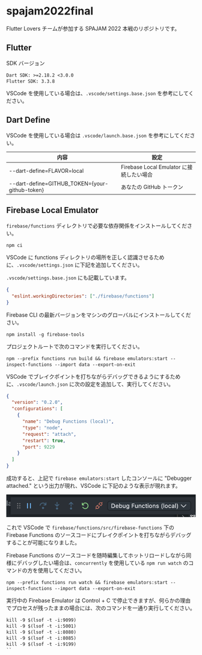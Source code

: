 # spajam2022final

Flutter Lovers チームが参加する SPAJAM 2022 本戦のリポジトリです。

## Flutter

SDK バージョン

```plain
Dart SDK: >=2.18.2 <3.0.0
Flutter SDK: 3.3.8
```

VSCode を使用している場合は、`.vscode/settings.base.json` を参考にしてください。

## Dart Define

VSCode を使用している場合は `.vscode/launch.base.json` を参考にしてください。

|  内容  |  設定  |
| ---- | ---- |
|  --dart-define=FLAVOR=local  |  Firebase Local Emulator に接続したい場合  |
|  --dart-define=GITHUB_TOKEN={your-github-token}  |  あなたの GitHub トークン  |

## Firebase Local Emulator

`firebase/functions` ディレクトリで必要な依存関係をインストールしてください。

```shell
npm ci
```

VSCode に functions ディレクトリの場所を正しく認識させるために、`.vscode/settings.json` に下記を追加してください。

`.vscode/settings.base.json` にも記載しています。

```json:.vscode/settings.json
{
  "eslint.workingDirectories": ["./firebase/functions"]
}
```

Firebase CLI の最新バージョンをマシンのグローバルにインストールしてください。

```shell
npm install -g firebase-tools
```

プロジェクトルートで次のコマンドを実行してください。

```shell
npm --prefix functions run build && firebase emulators:start --inspect-functions --import data --export-on-exit
```

VSCode でブレイクポイントを打ちながらデバッグできるようにするために、`.vscode/launch.json` に次の設定を追加して、実行してください。

```json:.vscode/launch.json
{
  "version": "0.2.0",
  "configurations": [
    {
      "name": "Debug Functions (local)",
      "type": "node",
      "request": "attach",
      "restart": true,
      "port": 9229
    }
  ]
}
```

成功すると、上記で `firebase emulators:start` したコンソールに "Debugger attached." という出力が現れ、VSCode に下記のような表示が現れます。

![vscode_debug_functions](docs/images/vscode_debug_functions.png)

これで VSCode で `firebase/functions/src/firebase-functions` 下の Firebase Functions のソースコードにブレイクポイントを打ちながらデバッグすることが可能になりました。

Firebase Functions のソースコードを随時編集してホットリロードしながら同様にデバッグしたい場合は、`concurrently` を使用している `npm run watch` のコマンドの方を使用してください。

```shell
npm --prefix functions run watch && firebase emulators:start --inspect-functions --import data --export-on-exit
```

実行中の Firebase Emulator は Control + C で停止できますが、何らかの理由でプロセスが残ったままの場合には、次のコマンドを一通り実行してください。

```shell
kill -9 $(lsof -t -i:9099)
kill -9 $(lsof -t -i:5001)
kill -9 $(lsof -t -i:8080)
kill -9 $(lsof -t -i:8085)
kill -9 $(lsof -t -i:9199)
``
